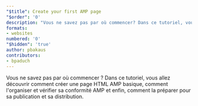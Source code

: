 ```yaml
---
"$title": Create your first AMP page
"$order": '0'
description: "Vous ne savez pas par où commencer? Dans ce tutoriel, vous apprendrez à créer une page HTML AMP basique, à l'organiser et à valider sa conformité AMP, et enfin ..."
formats:
- websites
numbered: '0'
"$hidden": 'true'
author: pbakaus
contributors:
- bpaduch
---
```


Vous ne savez pas par où commencer ? Dans ce tutoriel, vous allez découvrir comment créer une page HTML AMP basique, comment l'organiser et vérifier sa conformité AMP et enfin, comment la préparer pour sa publication et sa distribution.
